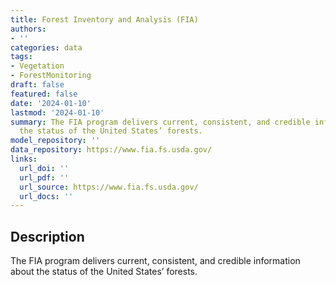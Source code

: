 ```yaml
---
title: Forest Inventory and Analysis (FIA)
authors:
- ''
categories: data
tags:
- Vegetation
- ForestMonitoring
draft: false
featured: false
date: '2024-01-10'
lastmod: '2024-01-10'
summary: The FIA program delivers current, consistent, and credible information about
  the status of the United States’ forests.
model_repository: ''
data_repository: https://www.fia.fs.usda.gov/
links:
  url_doi: ''
  url_pdf: ''
  url_source: https://www.fia.fs.usda.gov/
  url_docs: ''
---
```


## Description

The FIA program delivers current, consistent, and credible information about the status of the United States’ forests.

